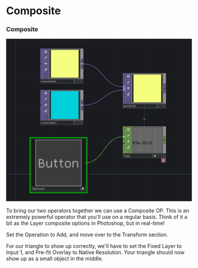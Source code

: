 # Composite

### Composite

![](../../../.gitbook/assets/image%20%2828%29.png)

To bring our two operators together we can use a Composite OP. This is an extremely powerful operator that you'll use on a regular basis. Think of it a bit as the Layer composite options in Photoshop, but in real-time!

Set the Operation to Add, and move over to the Transform section. 

For our triangle to show up correctly, we'll have to set the Fixed Layer to Input 1, and Pre-fit Overlay to Native Resolution. Your triangle should now show up as a small object in the middle.



